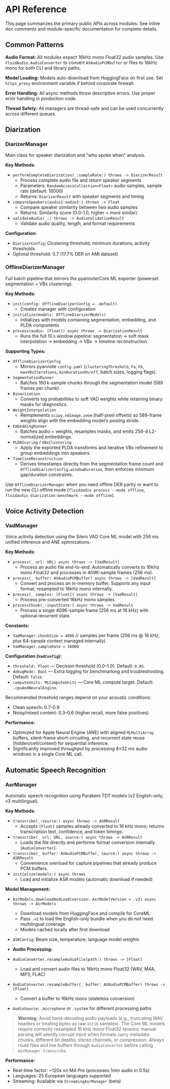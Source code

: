 # API Reference

This page summarizes the primary public APIs across modules. See inline doc comments and module-specific documentation for complete details.

## Common Patterns

**Audio Format:** All modules expect 16kHz mono Float32 audio samples. Use `FluidAudio.AudioConverter` to convert `AVAudioPCMBuffer` or files to 16kHz mono for both CLI and library paths.

**Model Loading:** Models auto-download from HuggingFace on first use. Set `https_proxy` environment variable if behind corporate firewall.

**Error Handling:** All async methods throw descriptive errors. Use proper error handling in production code.

**Thread Safety:** All managers are thread-safe and can be used concurrently across different queues.

## Diarization

### DiarizerManager
Main class for speaker diarization and "who spoke when" analysis.

**Key Methods:**
- `performCompleteDiarization(_:sampleRate:) throws -> DiarizerResult`
  - Process complete audio file and return speaker segments
  - Parameters: `RandomAccessCollection<Float>` audio samples, sample rate (default: 16000)
  - Returns: `DiarizerResult` with speaker segments and timing
- `compareSpeakers(audio1:audio2:) throws -> Float`
  - Compare speaker similarity between two audio samples
  - Returns: Similarity score (0.0-1.0, higher = more similar)
- `validateAudio(_:) throws -> AudioValidationResult`
  - Validate audio quality, length, and format requirements

**Configuration:**
- `DiarizerConfig`: Clustering threshold, minimum durations, activity thresholds
- Optimal threshold: 0.7 (17.7% DER on AMI dataset)

### OfflineDiarizerManager
Full batch pipeline that mirrors the pyannote/Core ML exporter (powerset segmentation + VBx clustering).

**Key Methods:**
- `init(config: OfflineDiarizerConfig = .default)`
  - Creates manager with configuration
- `initialize(models: OfflineDiarizerModels)`
  - Initializes with models containing segmentation, embedding, and PLDA components
- `process(audio: [Float]) async throws -> DiarizationResult`
  - Runs the full 10 s window pipeline: segmentation → soft mask interpolation → embedding → VBx → timeline reconstruction.

**Supporting Types:**
- `OfflineDiarizerConfig`
  - Mirrors pyannote `config.yaml` (`clusteringThreshold`, `Fa`, `Fb`, `maxVBxIterations`, `minDurationOn/off`, batch sizes, logging flags).
- `SegmentationRunner`
  - Batches 160 k-sample chunks through the segmentation model (589 frames per chunk).
- `Binarization`
  - Converts log probabilities to soft VAD weights while retaining binary masks for diagnostics.
- `WeightInterpolation`
  - Reimplements `scipy.ndimage.zoom` (half-pixel offsets) so 589-frame weights align with the embedding model’s pooling stride.
- `EmbeddingRunner`
  - Batches audio + weights, resamples masks, and emits 256-d L2-normalized embeddings.
- `PLDAScoring` / `VBxClustering`
  - Apply the exported PLDA transforms and iterative VBx refinement to group embeddings into speakers.
- `TimelineReconstruction`
  - Derives timestamps directly from the segmentation frame count and `OfflineDiarizerConfig.windowDuration`, then enforces minimum gap/duration constraints.

Use `OfflineDiarizerManager` when you need offline DER parity or want to run the new CLI offline mode (`fluidaudio process --mode offline`, `fluidaudio diarization-benchmark --mode offline`).

## Voice Activity Detection

### VadManager
Voice activity detection using the Silero VAD Core ML model with 256 ms unified inference and ANE optimizations.

**Key Methods:**
- `process(_ url: URL) async throws -> [VadResult]`
  - Process an audio file end-to-end. Automatically converts to 16kHz mono Float32 and processes in 4096-sample frames (256 ms).
- `process(_ buffer: AVAudioPCMBuffer) async throws -> [VadResult]`
  - Convert and process an in-memory buffer. Supports any input format; resampled to 16kHz mono internally.
- `process(_ samples: [Float]) async throws -> [VadResult]`
  - Process pre-converted 16kHz mono samples.
- `processChunk(_:inputState:) async throws -> VadResult`
  - Process a single 4096-sample frame (256 ms at 16 kHz) with optional recurrent state.

**Constants:**
- `VadManager.chunkSize = 4096`  // samples per frame (256 ms @ 16 kHz, plus 64-sample context managed internally)
- `VadManager.sampleRate = 16000`

**Configuration (`VadConfig`):**
- `threshold: Float` — Decision threshold (0.0–1.0). Default: `0.85`.
- `debugMode: Bool` — Extra logging for benchmarking and troubleshooting. Default: `false`.
- `computeUnits: MLComputeUnits` — Core ML compute target. Default: `.cpuAndNeuralEngine`.

Recommended threshold ranges depend on your acoustic conditions:
- Clean speech: 0.7–0.9
- Noisy/mixed content: 0.3–0.6 (higher recall, more false positives)

**Performance:**
- Optimized for Apple Neural Engine (ANE) with aligned `MLMultiArray` buffers, silent-frame short-circuiting, and recurrent state reuse (hidden/cell/context) for sequential inference.
- Significantly improved throughput by processing 8×32 ms audio windows in a single Core ML call.

## Automatic Speech Recognition

### AsrManager
Automatic speech recognition using Parakeet TDT models (v2 English-only, v3 multilingual).

**Key Methods:**
- `transcribe(_:source:) async throws -> ASRResult`
  - Accepts `[Float]` samples already converted to 16 kHz mono; returns transcription text, confidence, and token timings.
- `transcribe(_ url: URL, source:) async throws -> ASRResult`
  - Loads the file directly and performs format conversion internally (`AudioConverter`).
- `transcribe(_ buffer: AVAudioPCMBuffer, source:) async throws -> ASRResult`
  - Convenience overload for capture pipelines that already produce PCM buffers.
- `initialize(models:) async throws`
  - Load and initialize ASR models (automatic download if needed)

**Model Management:**
- `AsrModels.downloadAndLoad(version: AsrModelVersion = .v3) async throws -> AsrModels`
  - Download models from HuggingFace and compile for CoreML
  - Pass `.v2` to load the English-only bundle when you do not need multilingual coverage
  - Models cached locally after first download
- `ASRConfig`: Beam size, temperature, language model weights

- **Audio Processing:**
- `AudioConverter.resampleAudioFile(path:) throws -> [Float]`
  - Load and convert audio files to 16kHz mono Float32 (WAV, M4A, MP3, FLAC)
- `AudioConverter.resampleBuffer(_ buffer: AVAudioPCMBuffer) throws -> [Float]`
  - Convert a buffer to 16kHz mono (stateless conversion)
- `AudioSource`: `.microphone` or `.system` for different processing paths

> **Warning:** Avoid hand-decoding audio payloads (e.g., truncating WAV headers or treating bytes as raw `Int16` samples).
> The Core ML models require correctly resampled 16 kHz mono Float32 tensors; manual parsing will silently corrupt input when
> formats carry metadata chunks, different bit depths, stereo channels, or compression. Always route files and live buffers
> through `AudioConverter` before calling `AsrManager.transcribe`.

**Performance:**
- Real-time factor: ~120x on M4 Pro (processes 1min audio in 0.5s)
- Languages: 25 European languages supported
- Streaming: Available via `StreamingAsrManager` (beta)
